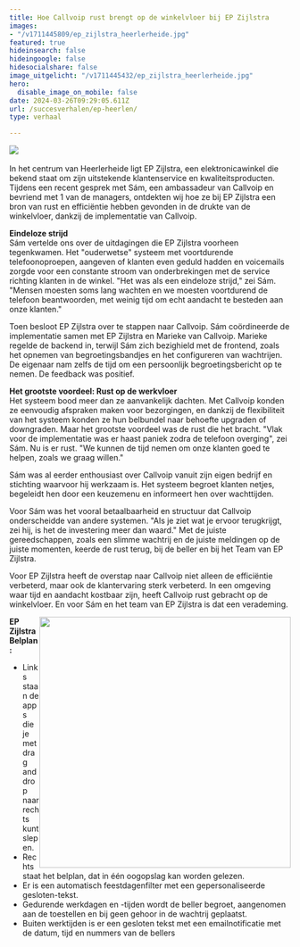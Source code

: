 ```yaml
---
title: Hoe Callvoip rust brengt op de winkelvloer bij EP Zijlstra
images:
- "/v1711445809/ep_zijlstra_heerlerheide.jpg"
featured: true
hideinsearch: false
hideingoogle: false
hidesocialshare: false
image_uitgelicht: "/v1711445432/ep_zijlstra_heerlerheide.jpg"
hero:
  disable_image_on_mobile: false
date: 2024-03-26T09:29:05.611Z
url: /succesverhalen/ep-heerlen/
type: verhaal

---
```

<img src="https://res.cloudinary.com/callvoip/image/upload/v1711445809/ep_zijlstra_heerlerheide.jpg"><br><br>
In het centrum van Heerlerheide ligt EP Zijlstra, een elektronicawinkel die bekend staat om zijn uitstekende klantenservice en kwaliteitsproducten. Tijdens een recent gesprek met Sám, een ambassadeur van Callvoip en bevriend met 1 van de managers, ontdekten wij hoe ze bij EP Zijlstra een bron van rust en efficiëntie hebben gevonden in de drukte van de winkelvloer, dankzij de implementatie van Callvoip.

<strong>Eindeloze strijd</strong><br>
Sám vertelde ons over de uitdagingen die EP Zijlstra voorheen tegenkwamen. Het "ouderwetse" systeem met voortdurende telefoonoproepen, aangeven of klanten even geduld hadden en voicemails zorgde voor een constante stroom van onderbrekingen met de service richting klanten in de winkel. "Het was als een eindeloze strijd," zei Sám. "Mensen moesten soms lang wachten en we moesten voortdurend de telefoon beantwoorden, met weinig tijd om echt aandacht te besteden aan onze klanten."

Toen besloot EP Zijlstra over te stappen naar Callvoip. Sám coördineerde de implementatie samen met EP Zijlstra en Marieke van Callvoip. Marieke regelde de backend in, terwijl Sám zich bezighield met de frontend, zoals het opnemen van begroetingsbandjes en het configureren van wachtrijen. De eigenaar nam zelfs de tijd om een persoonlijk begroetingsbericht op te nemen. De feedback was positief. 

<strong>Het grootste voordeel: Rust op de werkvloer</strong><br>
Het systeem bood meer dan ze aanvankelijk dachten. Met Callvoip konden ze eenvoudig afspraken maken voor bezorgingen, en dankzij de flexibiliteit van het systeem konden ze hun belbundel naar behoefte upgraden of downgraden. Maar het grootste voordeel was de rust die het bracht. "Vlak voor de implementatie was er haast paniek zodra de telefoon overging", zei Sám. Nu is er rust. "We kunnen de tijd nemen om onze klanten goed te helpen, zoals we graag willen."

Sám was al eerder enthousiast over Callvoip vanuit zijn eigen bedrijf en stichting waarvoor hij werkzaam is. Het systeem begroet klanten netjes, begeleidt hen door een keuzemenu en informeert hen over wachttijden. 

Voor Sám was het vooral betaalbaarheid en structuur dat Callvoip onderscheidde van andere systemen. "Als je ziet wat je ervoor terugkrijgt, zei hij, is het de investering meer dan waard."
Met de juiste gereedschappen, zoals een slimme wachtrij en de juiste meldingen op de juiste momenten, keerde de rust terug, bij de beller en bij het Team van EP Zijlstra.

Voor EP Zijlstra heeft de overstap naar Callvoip niet alleen de efficiëntie verbeterd, maar ook de klantervaring sterk verbeterd. In een omgeving waar tijd en aandacht kostbaar zijn, heeft Callvoip rust gebracht op de winkelvloer. En voor Sám en het team van EP Zijlstra is dat een verademing.

<img src="https://res.cloudinary.com/callvoip/image/upload/v1712042017/belplan-EP.png" style="float:right;" width="450px"><strong>EP Zijlstra Belplan:</strong><br>
- Links staan de apps die je met drag and drop naar rechts kunt slepen.<br>
- Rechts staat het belplan, dat in één oogopslag kan worden gelezen.<br>
- Er is een automatisch feestdagenfilter met een gepersonaliseerde gesloten-tekst. <br>
- Gedurende werkdagen en -tijden wordt de beller begroet, aangenomen aan de toestellen en bij geen gehoor in de wachtrij geplaatst.<br>
- Buiten werktijden is er een gesloten tekst met een emailnotificatie met de datum, tijd en nummers van de bellers<br><br>

